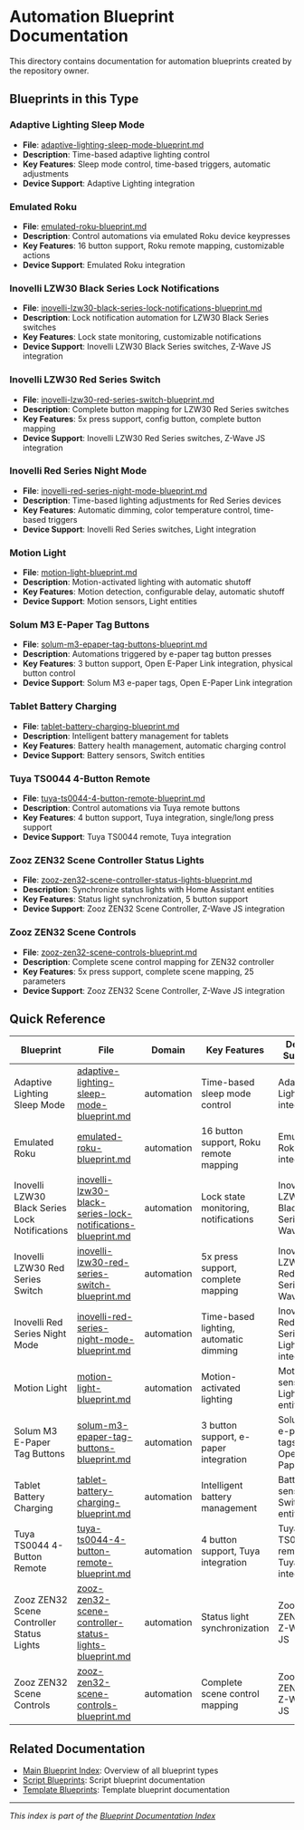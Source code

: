 # Automation Blueprint Documentation

This directory contains documentation for automation blueprints created by the repository owner.

## Blueprints in this Type

### Adaptive Lighting Sleep Mode
- **File**: [adaptive-lighting-sleep-mode-blueprint.md](adaptive-lighting-sleep-mode-blueprint.md)
- **Description**: Time-based adaptive lighting control
- **Key Features**: Sleep mode control, time-based triggers, automatic adjustments
- **Device Support**: Adaptive Lighting integration

### Emulated Roku
- **File**: [emulated-roku-blueprint.md](emulated-roku-blueprint.md)
- **Description**: Control automations via emulated Roku device keypresses
- **Key Features**: 16 button support, Roku remote mapping, customizable actions
- **Device Support**: Emulated Roku integration

### Inovelli LZW30 Black Series Lock Notifications
- **File**: [inovelli-lzw30-black-series-lock-notifications-blueprint.md](inovelli-lzw30-black-series-lock-notifications-blueprint.md)
- **Description**: Lock notification automation for LZW30 Black Series switches
- **Key Features**: Lock state monitoring, customizable notifications
- **Device Support**: Inovelli LZW30 Black Series switches, Z-Wave JS integration

### Inovelli LZW30 Red Series Switch
- **File**: [inovelli-lzw30-red-series-switch-blueprint.md](inovelli-lzw30-red-series-switch-blueprint.md)
- **Description**: Complete button mapping for LZW30 Red Series switches
- **Key Features**: 5x press support, config button, complete button mapping
- **Device Support**: Inovelli LZW30 Red Series switches, Z-Wave JS integration

### Inovelli Red Series Night Mode
- **File**: [inovelli-red-series-night-mode-blueprint.md](inovelli-red-series-night-mode-blueprint.md)
- **Description**: Time-based lighting adjustments for Red Series devices
- **Key Features**: Automatic dimming, color temperature control, time-based triggers
- **Device Support**: Inovelli Red Series switches, Light integration

### Motion Light
- **File**: [motion-light-blueprint.md](motion-light-blueprint.md)
- **Description**: Motion-activated lighting with automatic shutoff
- **Key Features**: Motion detection, configurable delay, automatic shutoff
- **Device Support**: Motion sensors, Light entities

### Solum M3 E-Paper Tag Buttons
- **File**: [solum-m3-epaper-tag-buttons-blueprint.md](solum-m3-epaper-tag-buttons-blueprint.md)
- **Description**: Automations triggered by e-paper tag button presses
- **Key Features**: 3 button support, Open E-Paper Link integration, physical button control
- **Device Support**: Solum M3 e-paper tags, Open E-Paper Link integration

### Tablet Battery Charging
- **File**: [tablet-battery-charging-blueprint.md](tablet-battery-charging-blueprint.md)
- **Description**: Intelligent battery management for tablets
- **Key Features**: Battery health management, automatic charging control
- **Device Support**: Battery sensors, Switch entities

### Tuya TS0044 4-Button Remote
- **File**: [tuya-ts0044-4-button-remote-blueprint.md](tuya-ts0044-4-button-remote-blueprint.md)
- **Description**: Control automations via Tuya remote buttons
- **Key Features**: 4 button support, Tuya integration, single/long press support
- **Device Support**: Tuya TS0044 remote, Tuya integration

### Zooz ZEN32 Scene Controller Status Lights
- **File**: [zooz-zen32-scene-controller-status-lights-blueprint.md](zooz-zen32-scene-controller-status-lights-blueprint.md)
- **Description**: Synchronize status lights with Home Assistant entities
- **Key Features**: Status light synchronization, 5 button support
- **Device Support**: Zooz ZEN32 Scene Controller, Z-Wave JS integration

### Zooz ZEN32 Scene Controls
- **File**: [zooz-zen32-scene-controls-blueprint.md](zooz-zen32-scene-controls-blueprint.md)
- **Description**: Complete scene control mapping for ZEN32 controller
- **Key Features**: 5x press support, complete scene mapping, 25 parameters
- **Device Support**: Zooz ZEN32 Scene Controller, Z-Wave JS integration

## Quick Reference

| Blueprint | File | Domain | Key Features | Device Support |
|-----------|------|--------|--------------|----------------|
| Adaptive Lighting Sleep Mode | [adaptive-lighting-sleep-mode-blueprint.md](adaptive-lighting-sleep-mode-blueprint.md) | automation | Time-based sleep mode control | Adaptive Lighting integration |
| Emulated Roku | [emulated-roku-blueprint.md](emulated-roku-blueprint.md) | automation | 16 button support, Roku remote mapping | Emulated Roku integration |
| Inovelli LZW30 Black Series Lock Notifications | [inovelli-lzw30-black-series-lock-notifications-blueprint.md](inovelli-lzw30-black-series-lock-notifications-blueprint.md) | automation | Lock state monitoring, notifications | Inovelli LZW30 Black Series, Z-Wave JS |
| Inovelli LZW30 Red Series Switch | [inovelli-lzw30-red-series-switch-blueprint.md](inovelli-lzw30-red-series-switch-blueprint.md) | automation | 5x press support, complete mapping | Inovelli LZW30 Red Series, Z-Wave JS |
| Inovelli Red Series Night Mode | [inovelli-red-series-night-mode-blueprint.md](inovelli-red-series-night-mode-blueprint.md) | automation | Time-based lighting, automatic dimming | Inovelli Red Series, Light integration |
| Motion Light | [motion-light-blueprint.md](motion-light-blueprint.md) | automation | Motion-activated lighting | Motion sensors, Light entities |
| Solum M3 E-Paper Tag Buttons | [solum-m3-epaper-tag-buttons-blueprint.md](solum-m3-epaper-tag-buttons-blueprint.md) | automation | 3 button support, e-paper integration | Solum M3 e-paper tags, Open E-Paper Link |
| Tablet Battery Charging | [tablet-battery-charging-blueprint.md](tablet-battery-charging-blueprint.md) | automation | Intelligent battery management | Battery sensors, Switch entities |
| Tuya TS0044 4-Button Remote | [tuya-ts0044-4-button-remote-blueprint.md](tuya-ts0044-4-button-remote-blueprint.md) | automation | 4 button support, Tuya integration | Tuya TS0044 remote, Tuya integration |
| Zooz ZEN32 Scene Controller Status Lights | [zooz-zen32-scene-controller-status-lights-blueprint.md](zooz-zen32-scene-controller-status-lights-blueprint.md) | automation | Status light synchronization | Zooz ZEN32, Z-Wave JS |
| Zooz ZEN32 Scene Controls | [zooz-zen32-scene-controls-blueprint.md](zooz-zen32-scene-controls-blueprint.md) | automation | Complete scene control mapping | Zooz ZEN32, Z-Wave JS |

## Related Documentation

- [Main Blueprint Index](../README.md): Overview of all blueprint types
- [Script Blueprints](../script/README.md): Script blueprint documentation
- [Template Blueprints](../template/README.md): Template blueprint documentation

---
*This index is part of the [Blueprint Documentation Index](../README.md)*
